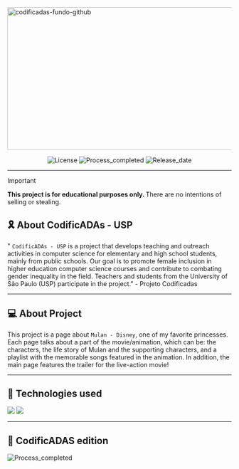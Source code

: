 <img width="1301" height="321" alt="codificadas-fundo-github" src="https://github.com/user-attachments/assets/4eea951b-ba33-4a48-95e6-dcb4ba3f819c" />
<p align="center">
      <img
        alt="License"
        title="License-mulan"
        src="https://img.shields.io/badge/License-Disney-blue"
        />
        <img 
            alt="Process_completed" 
            title="Processo" 
            src="https://img.shields.io/badge/Process-Completed-F567B0"
        />
          <img 
            alt="Release_date" 
            title="Release_date" 
            src="https://img.shields.io/badge/Release date-July-23C6F5"
        />
    </a>
</p>

---

> [!IMPORTANT]
> <strong> This project is for educational purposes only. </strong> There are no intentions of selling or stealing.

## 🎗 About CodificADAs - USP
" `CodificADAs - USP` is a project that develops teaching and outreach activities in computer science for elementary and high school students, mainly from public schools. Our goal is to promote female inclusion in higher education computer science courses and contribute to combating gender inequality in the field. Teachers and students from the University of São Paulo (USP) participate in the project." - Projeto Codificadas

---
## 💻 About Project
This project is a page about `Mulan - Disney`, one of my favorite princesses. Each page talks about a part of the movie/animation, which can be: the characters, the life story of Mulan and the supporting characters, 
and a playlist with the memorable songs featured in the animation. In addition, the main page features the trailer for the live-action movie!

---

## 🔌 Technologies used

<div>
  <img src="https://img.shields.io/badge/HTML-f542c8?style=for-the-badge&logo=html5&logoColor=white">
  <img src="https://img.shields.io/badge/CSS-23C6F5?&style=for-the-badge&logo=css&logoColor=white">
</div>

---
## 🎀 CodificADAS edition
<img 
    alt="Process_completed" 
    title="Processo" 
    src="https://img.shields.io/badge/Created%20in%20Codificadas%20winter%20edition%202025-F587C4"
/>


